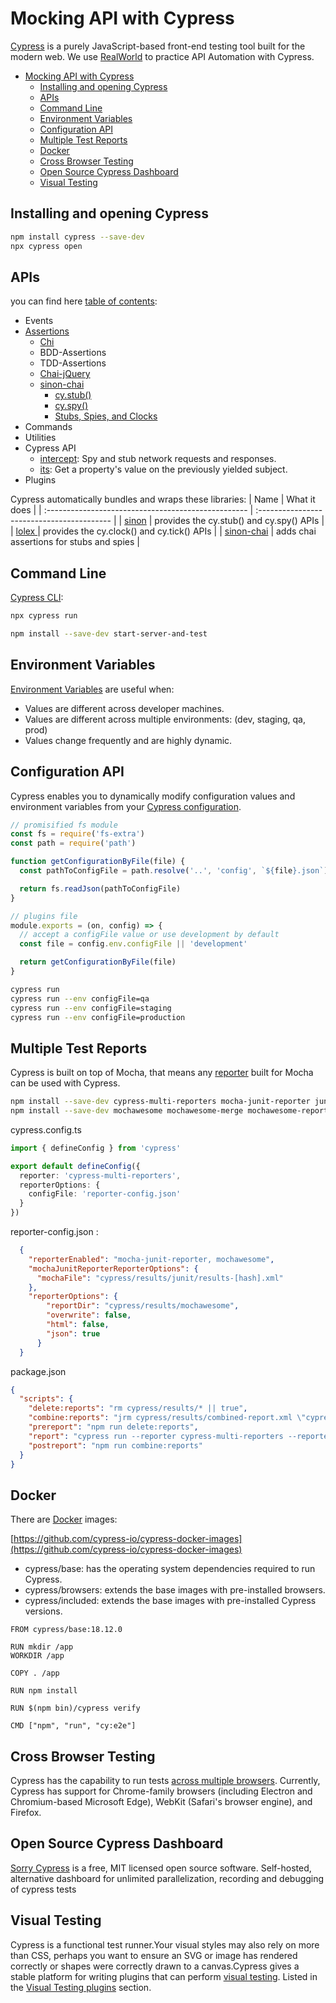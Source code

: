 # Mocking API with Cypress
[Cypress](https://docs.cypress.io/guides/getting-started/installing-cypress) is a purely JavaScript-based front-end testing tool built for the modern web.
We use [RealWorld](https://github.com/gothinkster/angular-realworld-example-app) to practice API Automation with Cypress.
- [Mocking API with Cypress](#mocking-api-with-cypress)
  - [Installing and opening Cypress](#installing-and-opening-cypress)
  - [APIs](#apis)
  - [Command Line](#command-line)
  - [Environment Variables](#environment-variables)
  - [Configuration API](#configuration-api)
  - [Multiple Test Reports](#multiple-test-reports)
  - [Docker](#docker)
  - [Cross Browser Testing](#cross-browser-testing)
  - [Open Source Cypress Dashboard](#open-source-cypress-dashboard)
  - [Visual Testing](#visual-testing)



## Installing and opening Cypress
```sh
npm install cypress --save-dev
npx cypress open
```


## APIs
you can find here [table of contents](https://docs.cypress.io/api/table-of-contents):
- Events
- [Assertions](https://docs.cypress.io/guides/references/assertions)
  - [Chi](https://github.com/chaijs/chai)
  - BDD-Assertions
  - TDD-Assertions
  - [Chai-jQuery](https://github.com/chaijs/chai-jquery)
  - [sinon-chai](https://github.com/domenic/sinon-chai)
    - [cy.stub()](https://docs.cypress.io/api/commands/stub)
    - [cy.spy()](https://docs.cypress.io/api/commands/spy)
    - [Stubs, Spies, and Clocks](https://docs.cypress.io/guides/guides/stubs-spies-and-clocks)
- Commands
- Utilities
- Cypress API
  - [intercept](https://docs.cypress.io/api/commands/intercept): Spy and stub network requests and responses.
  - [its](https://docs.cypress.io/api/commands/its): Get a property's value on the previously yielded subject.
- Plugins

Cypress automatically bundles and wraps these libraries:
| Name                                                | What it does                               |
| :-------------------------------------------------- | :----------------------------------------- |
| [sinon](http://sinonjs.org/)                        | provides the cy.stub() and cy.spy() APIs   |
| [lolex ](https://github.com/sinonjs/lolex)          | provides the cy.clock() and cy.tick() APIs |
| [sinon-chai](https://github.com/domenic/sinon-chai) | adds chai assertions for stubs and spies   |

## Command Line 
[Cypress CLI](https://docs.cypress.io/guides/guides/command-line):
```sh
npx cypress run
```

```sh
npm install --save-dev start-server-and-test
```

## Environment Variables
[Environment Variables](https://docs.cypress.io/guides/guides/environment-variables) are useful when:

- Values are different across developer machines.
- Values are different across multiple environments: (dev, staging, qa, prod)
- Values change frequently and are highly dynamic.

## Configuration API
Cypress enables you to dynamically modify configuration values and environment variables from your [Cypress configuration](https://docs.cypress.io/api/plugins/configuration-api).

```js
// promisified fs module
const fs = require('fs-extra')
const path = require('path')

function getConfigurationByFile(file) {
  const pathToConfigFile = path.resolve('..', 'config', `${file}.json`)

  return fs.readJson(pathToConfigFile)
}

// plugins file
module.exports = (on, config) => {
  // accept a configFile value or use development by default
  const file = config.env.configFile || 'development'

  return getConfigurationByFile(file)
}
```
```sh
cypress run
cypress run --env configFile=qa
cypress run --env configFile=staging
cypress run --env configFile=production
```
## Multiple Test Reports
Cypress is built on top of Mocha, that means any [reporter](https://docs.cypress.io/guides/tooling/reporters) built for Mocha can be used with Cypress.

```sh
npm install --save-dev cypress-multi-reporters mocha-junit-reporter junit-report-merger
npm install --save-dev mochawesome mochawesome-merge mochawesome-report-generator
```
cypress.config.ts
```ts
import { defineConfig } from 'cypress'

export default defineConfig({
  reporter: 'cypress-multi-reporters',
  reporterOptions: {
    configFile: 'reporter-config.json'
  }
})
```
reporter-config.json :
```json
  {
    "reporterEnabled": "mocha-junit-reporter, mochawesome",
    "mochaJunitReporterReporterOptions": {
      "mochaFile": "cypress/results/junit/results-[hash].xml"
    },
    "reporterOptions": {
        "reportDir": "cypress/results/mochawesome",
        "overwrite": false,
        "html": false,
        "json": true
      }
  }
```
package.json
```json
{
  "scripts": {
    "delete:reports": "rm cypress/results/* || true",
    "combine:reports": "jrm cypress/results/combined-report.xml \"cypress/results/*.xml\"",
    "prereport": "npm run delete:reports",
    "report": "cypress run --reporter cypress-multi-reporters --reporter-options configFile=reporter-config.json",
    "postreport": "npm run combine:reports"
  }
}
```

## Docker

There are [Docker](https://docs.cypress.io/examples/examples/docker) images:

[https://github.com/cypress-io/cypress-docker-images](https://github.com/cypress-io/cypress-docker-images)

- cypress/base:<Node version> has the operating system dependencies required to run Cypress.
- cypress/browsers:<tag> extends the base images with pre-installed browsers.
- cypress/included:<Cypress version> extends the base images with pre-installed Cypress versions.

```Dokerfile
FROM cypress/base:18.12.0

RUN mkdir /app
WORKDIR /app

COPY . /app

RUN npm install

RUN $(npm bin)/cypress verify

CMD ["npm", "run", "cy:e2e"]
```
## Cross Browser Testing
Cypress has the capability to run tests [across multiple browsers](https://docs.cypress.io/guides/guides/cross-browser-testing). Currently, Cypress has support for Chrome-family browsers (including Electron and Chromium-based Microsoft Edge), WebKit (Safari's browser engine), and Firefox.

## Open Source Cypress Dashboard
[Sorry Cypress](https://docs.sorry-cypress.dev/guide/get-started) is a free, MIT licensed open source software. Self-hosted, alternative dashboard for unlimited parallelization, recording and debugging of cypress tests

## Visual Testing
Cypress is a functional test runner.Your visual styles may also rely on more than CSS, perhaps you want to ensure an SVG or image has rendered correctly or shapes were correctly drawn to a canvas.Cypress gives a stable platform for writing plugins that can perform [visual testing](https://docs.cypress.io/guides/tooling/visual-testing). Listed in the [Visual Testing plugins](https://docs.cypress.io/guides/tooling/visual-testing#Functional-vs-visual-testing) section.